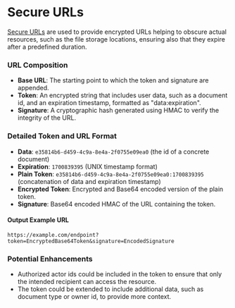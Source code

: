 # Secure URLs

[Secure URLs](../kdoc-system/core/src/main/kotlin/kdoc/core/security/util/SecureUrl.kt) are used to provide encrypted URLs helping to obscure actual resources,
such as the file storage locations, ensuring also that they expire after a predefined duration.

### URL Composition
- **Base URL**: The starting point to which the token and signature are appended.
- **Token**: An encrypted string that includes user data, such as a document id, and an expiration timestamp, formatted as "data:expiration".
- **Signature**: A cryptographic hash generated using HMAC to verify the integrity of the URL.

### Detailed Token and URL Format
- **Data**: `e35814b6-d459-4c9a-8e4a-2f0755e09ea0` (the id of a concrete document)
- **Expiration**: `1700839395` (UNIX timestamp format)
- **Plain Token**: `e35814b6-d459-4c9a-8e4a-2f0755e09ea0:1700839395` (concatenation of data and expiration timestamp)
- **Encrypted Token**: Encrypted and Base64 encoded version of the plain token.
- **Signature**: Base64 encoded HMAC of the URL containing the token.

#### Output Example URL
```console
https://example.com/endpoint?token=EncryptedBase64Token&signature=EncodedSignature
```

### Potential Enhancements

- Authorized actor ids could be included in the token to ensure that only the intended recipient can access the resource.
- The token could be extended to include additional data, such as document type or owner id, to provide more context.
